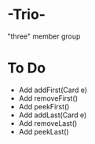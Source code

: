 # -Trio-
"three" member group
# To Do
- Add addFirst(Card e)
- Add removeFirst()
- Add peekFirst()
- Add addLast(Card e)
- Add removeLast()
- Add peekLast()
